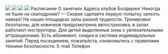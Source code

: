 <html>
    <head>
      <link href="stylees.css" rel="stylesheet">
    </head>
    <body>
        <main>
            <img src="https://mars.algoritmika.org/uploads/2020/12/header_0_1609082687.svg"/>
            <img src="https://mars.algoritmika.org/uploads/2020/12/image1_0_1609082687.png">
            <img src="https://mars.algoritmika.org/uploads/2020/12/image2_0_1609082687.png">
            <img src="https://mars.algoritmika.org/uploads/2020/12/image3_0_1609082687.png">
            Расписание
            О занятиях
            Адреса клубов
            Болдеринг
            Никогда не были на скалодроме? — Скорее сделайте первую попытку залезть наверх! На наших площадках залы разной трудности. Тренировки безопасны, для новичков предусмотрена автостраховка, в залах работают инструкторы. Для детей выделенные зоны с увлекательными аттракционами. Есть абонемент, скидки и система индивидуальных занятий. Перед посещением, пожалуйста, ознакомьтесь с правилами техники безопасности.
            E-mail
            Телефон
        </main>
    </body>
</html>
